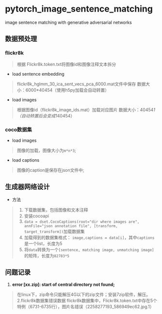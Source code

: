 # pytorch_image_sentence_matching

image sentence matching with generative adversarial networks

## 数据预处理
### flickr8k
> 根据 Flickr8k.token.txt将图像id和图像注释文本拆分
- load sentence embedding
> flickr8k_hglmm_30_ica_sent_vecs_pca_6000.mat文件中保存
> 数据大小：6000*40454（使用h5py加载会自动转置）
- load images
> 根据图像id（flickr8k_image_ids.mat）加载对应图片
> 数据大小：40454*1（自动转置后会变成1*40454）
### coco数据集
- load images
> 图像的加载，图像大小为`m*n*3`;
- load captions
> 图像的caption是保存在json文件中;
>
## 生成器网络设计
- 方法
> 1. 下载数据集，包括图像和文本注释
> 2. 安装cocoapi
> 3. ``data = dset.CocoCaptions(root="dir where images are", annFile="json annotation file", [transform, target_transform])``加载数据集
> 4. 加载得到的数据集格式：
>  ``image,captions = data[i]``，其中``captions``是一个list，长度为5
> 5. 将```data```转换为一个```[sentence, matching image, unmatching image]```的矩阵，长度为```82783*5```



## 问题记录
1. **error [xx.zip]: start of central directory not found;**
> 在linux下，zip命令只能解压4G以下的zip文件；安装7zip软件，解压。
2.flickr8k数据集错误数据
> flickr8k数据集中，Flickr8k.token.txt中存在5个特例（6731-6735行），图片名错误（2258277193_586949ec62.jpg.1）
